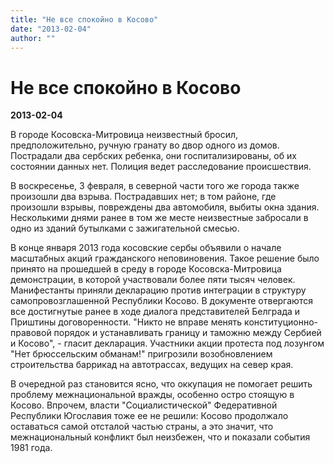 ```yaml
---
title: "Не все спокойно в Косово"
date: "2013-02-04"
author: ""
---
```


# Не все спокойно в Косово

**2013-02-04** 

В городе Косовска-Митровица неизвестный бросил, предположительно, ручную гранату во двор одного из домов. Пострадали два сербских ребенка, они госпитализированы, об их состоянии данных нет. Полиция ведет расследование происшествия.

В воскресенье, 3 февраля, в северной части того же города также произошли два взрыва. Пострадавших нет; в том районе, где произошли взрывы, повреждены два автомобиля, выбиты окна здания. Несколькими днями ранее в том же месте неизвестные забросали в одно из зданий бутылками с зажигательной смесью.

В конце января 2013 года косовские сербы объявили о начале масштабных акций гражданского неповиновения. Такое решение было принято на прошедшей в среду в городе Косовска-Митровица демонстрации, в которой участвовали более пяти тысяч человек. Манифестанты приняли декларацию против интеграции в структуру самопровозглашенной Республики Косово. В документе отвергаются все достигнутые ранее в ходе диалога представителей Белграда и Приштины договоренности. "Никто не вправе менять конституционно-правовой порядок и устанавливать границу и таможню между Сербией и Косово", - гласит декларация. Участники акции протеста под лозунгом "Нет брюссельским обманам!" пригрозили возобновлением строительства баррикад на автотрассах, ведущих на север края.

В очередной раз становится ясно, что оккупация не помогает решить проблему межнациональной вражды, особенно остро стоящую в Косово. Впрочем, власти "Социалистической" Федеративной Республики Югославия тоже ее не решили: Косово продолжало оставаться самой отсталой частью страны, а это значит, что межнациональный конфликт был неизбежен, что и показали события 1981 года.